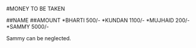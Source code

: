 #MONEY TO BE TAKEN


##NAME       ##AMOUNT
*BHARTI        500/-
*KUNDAN        1100/-
*MUJHAID        200/-
*SAMMY         5000/-



Sammy can be neglected.
